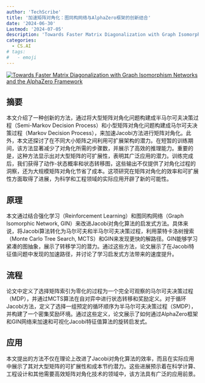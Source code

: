 ```yaml
---
author: 'TechScribe'
title: '加速矩阵对角化：图同构网络与AlphaZero框架的创新结合'
date: '2024-06-30'
Lastmod: '2024-07-05'
description: 'Towards Faster Matrix Diagonalization with Graph Isomorphism Networks and the AlphaZero Framework'
categories:
  - CS.AI
# tags:
#   - emoji
---
```


[![Towards Faster Matrix Diagonalization with Graph Isomorphism Networks and the AlphaZero Framework](https://arxiv-research-1301205113.cos.ap-guangzhou.myqcloud.com/images/2407.00779v1.pdf_0.jpg)](https://arxiv.org/abs/2407.00779v1)

## 摘要

本文介绍了一种创新的方法，通过将大型矩阵对角化问题构建成半马尔可夫决策过程（Semi-Markov Decision Process）和小型矩阵对角化问题构建成马尔可夫决策过程（Markov Decision Process），来加速Jacobi方法进行矩阵对角化。此外，本文还探讨了在不同大小矩阵之间利用可扩展架构的潜力。在短暂的训练期间，该方法显著减少了对角化所需的步骤数，并展示了高效的推理能力。重要的是，这种方法显示出对大型矩阵的可扩展性，表明其广泛应用的潜力。训练完成后，我们获得了动作-状态概率和状态转移图，这些输出不仅提供了对角化过程的洞察，还为大规模矩阵对角化节省了成本。这项研究在矩阵对角化的效率和可扩展性方面取得了进展，为科学和工程领域的实际应用开辟了新的可能性。<!--more-->

## 原理

本文通过结合强化学习（Reinforcement Learning）和图同构网络（Graph Isomorphic Network, GIN）来改进Jacobi对角化算法的启发式方法。具体来说，将Jacobi算法转化为马尔可夫和半马尔可夫决策过程，利用蒙特卡洛树搜索（Monte Carlo Tree Search, MCTS）和GIN来发现更快的解路径。GIN能够学习紧凑的图抽象，展示了转移学习的潜力。通过这些方法，论文展示了在Jacobi特征值问题中发现的加速路径，并讨论了学习启发式方法带来的速度提升。

## 流程

论文中定义了选择矩阵索引为零化的过程为一个完全可观察的马尔可夫决策过程（MDP），并通过MCTS算法在自对弈中进行状态转移和奖励定义。对于循环Jacobi方法，定义了选择一组预定的循环顺序为半马尔可夫决策过程（SMDP），并构建了一个密集奖励环境。通过这些定义，论文展示了如何通过AlphaZero框架和GIN网络来加速和可视化Jacobi特征值算法的旋转启发式。

## 应用

本文提出的方法不仅在理论上改进了Jacobi对角化算法的效率，而且在实际应用中展示了其对大型矩阵的可扩展性和成本节约潜力。这些进展预示着在科学计算、工程设计和其他需要高效矩阵对角化技术的领域中，该方法具有广泛的应用前景。